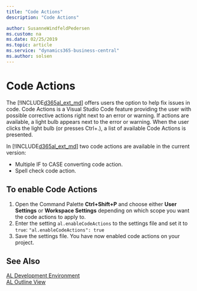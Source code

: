 ```yaml
---
title: "Code Actions"
description: "Code Actions"

author: SusanneWindfeldPedersen
ms.custom: na
ms.date: 02/25/2019
ms.topic: article
ms.service: "dynamics365-business-central"
ms.author: solsen
---
```


# Code Actions
The [!INCLUDE[d365al_ext_md](../includes/d365al_ext_md.md)] offers users the option to help fix issues in code. Code Actions is a Visual Studio Code feature providing the user with possible corrective actions right next to an error or warning. If actions are available, a light bulb appears next to the error or warning. When the user clicks the light bulb (or presses Ctrl+.), a list of available Code Actions is presented. 

In [!INCLUDE[d365al_ext_md](../includes/d365al_ext_md.md)] two code actions are available in the current version:

- Multiple IF to CASE converting code action.
- Spell check code action.

## To enable Code Actions
1. Open the Command Palette **Ctrl+Shift+P** and choose either **User Settings** or **Workspace Settings** depending on which scope you want the code actions to apply to.
2. Enter the setting `al.enableCodeActions` to the settings file and set it to `true`: `"al.enableCodeActions": true`
3. Save the settings file. You have now enabled code actions on your project.

## See Also
[AL Development Environment](devenv-reference-overview.md)  
[AL Outline View](devenv-al-outline-view.md)
